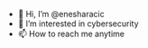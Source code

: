 - 👋 Hi, I’m @enesharacic
- 👀 I’m interested in cybersecurity 
- 📫 How to reach me anytime

<!---
enesharacic/enesharacic is a ✨ special ✨ repository because its `README.md` (this file) appears on your GitHub profile.
You can click the Preview link to take a look at your changes.
--->
